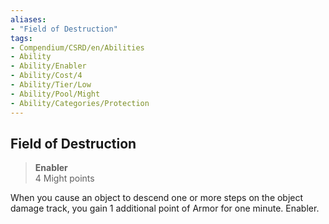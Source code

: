 ```yaml
---
aliases:
- "Field of Destruction"
tags:
- Compendium/CSRD/en/Abilities
- Ability
- Ability/Enabler
- Ability/Cost/4
- Ability/Tier/Low
- Ability/Pool/Might
- Ability/Categories/Protection
---
```


  
## Field of Destruction  
>**Enabler**  
>4 Might points
  
When you cause an object to descend one or more steps on the object damage track, you gain 1 additional point of Armor for one minute. Enabler.